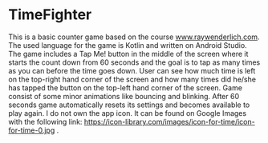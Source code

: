 # TimeFighter
This is a basic counter game based on the course www.raywenderlich.com. The used language for the game is Kotlin and written on Android Studio. 
The game includes a Tap Me! button in the middle of the screen where it starts the count down from 60 seconds and the goal is to tap as many times as you can before the time goes down. User can see how much time is left on the top-right hand corner of the screen and how many times did he/she has tapped the button on the top-left hand corner of the screen. Game consist of some minor animations like bouncing and blinking. After 60 seconds game automatically resets its settings and becomes available to play again. 
I do not own the app icon. It can be found on Google Images with the following link: https://icon-library.com/images/icon-for-time/icon-for-time-0.jpg .
